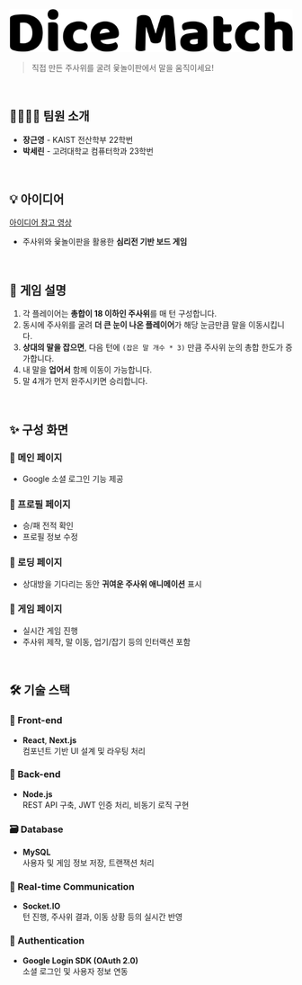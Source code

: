 ![메인 페이지](./public/header.svg)

> 직접 만든 주사위를 굴려 윷놀이판에서 말을 움직이세요!

</br>

## 👨‍👩‍👧‍👦 팀원 소개

- **장근영** - KAIST 전산학부 22학번  
- **박세린** - 고려대학교 컴퓨터학과 23학번

</br>

## 💡 아이디어

[아이디어 참고 영상](https://www.youtube.com/watch?v=dYseOwfa7Vc&t=271s)

- 주사위와 윷놀이판을 활용한 **심리전 기반 보드 게임**

</br>

## 📄 게임 설명
1. 각 플레이어는 **총합이 18 이하인 주사위**를 매 턴 구성합니다.
2. 동시에 주사위를 굴려 **더 큰 눈이 나온 플레이어**가 해당 눈금만큼 말을 이동시킵니다.
3. **상대의 말을 잡으면**, 다음 턴에 `(잡은 말 개수 * 3)` 만큼 주사위 눈의 총합 한도가 증가합니다.
4. 내 말을 **업어서** 함께 이동이 가능합니다.
5. 말 4개가 먼저 완주시키면 승리합니다.

</br>

## ✨ 구성 화면

### 🔸 메인 페이지

- Google 소셜 로그인 기능 제공  


### 🔸 프로필 페이지

- 승/패 전적 확인  
- 프로필 정보 수정


### 🔸 로딩 페이지

- 상대방을 기다리는 동안 **귀여운 주사위 애니메이션** 표시  


### 🔸 게임 페이지

- 실시간 게임 진행  
- 주사위 제작, 말 이동, 업기/잡기 등의 인터랙션 포함  

</br>

## 🛠️ 기술 스택

### 🧩 Front-end

- **React**, **Next.js**  
  컴포넌트 기반 UI 설계 및 라우팅 처리

### 🧠 Back-end

- **Node.js**  
  REST API 구축, JWT 인증 처리, 비동기 로직 구현

### 🗃️ Database

- **MySQL**  
  사용자 및 게임 정보 저장, 트랜잭션 처리

### 🔄 Real-time Communication

- **Socket.IO**  
  턴 진행, 주사위 결과, 이동 상황 등의 실시간 반영


### 🔐 Authentication

- **Google Login SDK (OAuth 2.0)**  
  소셜 로그인 및 사용자 정보 연동
